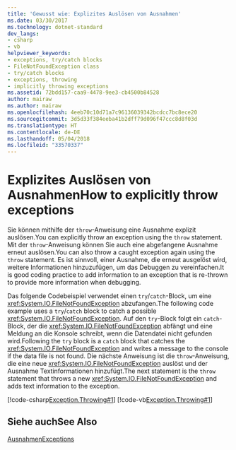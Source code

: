 ```yaml
---
title: 'Gewusst wie: Explizites Auslösen von Ausnahmen'
ms.date: 03/30/2017
ms.technology: dotnet-standard
dev_langs:
- csharp
- vb
helpviewer_keywords:
- exceptions, try/catch blocks
- FileNotFoundException class
- try/catch blocks
- exceptions, throwing
- implicitly throwing exceptions
ms.assetid: 72bdd157-caa9-4478-9ee3-cb4500b84528
author: mairaw
ms.author: mairaw
ms.openlocfilehash: 4eeb70c10d71a7c96136039342bcdcc7bc8ece20
ms.sourcegitcommit: 3d5d33f384eeba41b2dff79d096f47ccc8d8f03d
ms.translationtype: HT
ms.contentlocale: de-DE
ms.lasthandoff: 05/04/2018
ms.locfileid: "33570337"
---
```

# <a name="how-to-explicitly-throw-exceptions"></a><span data-ttu-id="9682e-102">Explizites Auslösen von Ausnahmen</span><span class="sxs-lookup"><span data-stu-id="9682e-102">How to explicitly throw exceptions</span></span>

<span data-ttu-id="9682e-103">Sie können mithilfe der `throw`-Anweisung eine Ausnahme explizit auslösen.</span><span class="sxs-lookup"><span data-stu-id="9682e-103">You can explicitly throw an exception using the `throw` statement.</span></span> <span data-ttu-id="9682e-104">Mit der `throw`-Anweisung können Sie auch eine abgefangene Ausnahme erneut auslösen.</span><span class="sxs-lookup"><span data-stu-id="9682e-104">You can also throw a caught exception again using the `throw` statement.</span></span> <span data-ttu-id="9682e-105">Es ist sinnvoll, einer Ausnahme, die erneut ausgelöst wird, weitere Informationen hinzuzufügen, um das Debuggen zu vereinfachen.</span><span class="sxs-lookup"><span data-stu-id="9682e-105">It is good coding practice to add information to an exception that is re-thrown to provide more information when debugging.</span></span>

<span data-ttu-id="9682e-106">Das folgende Codebeispiel verwendet einen `try`/`catch`-Block, um eine <xref:System.IO.FileNotFoundException> abzufangen.</span><span class="sxs-lookup"><span data-stu-id="9682e-106">The following code example uses a `try`/`catch` block to catch a possible <xref:System.IO.FileNotFoundException>.</span></span> <span data-ttu-id="9682e-107">Auf den `try`-Block folgt ein `catch`-Block, der die <xref:System.IO.FileNotFoundException> abfängt und eine Meldung an die Konsole schreibt, wenn die Datendatei nicht gefunden wird.</span><span class="sxs-lookup"><span data-stu-id="9682e-107">Following the `try` block is a `catch` block that catches the <xref:System.IO.FileNotFoundException> and writes a message to the console if the data file is not found.</span></span> <span data-ttu-id="9682e-108">Die nächste Anweisung ist die `throw`-Anweisung, die eine neue <xref:System.IO.FileNotFoundException> auslöst und der Ausnahme Textinformationen hinzufügt.</span><span class="sxs-lookup"><span data-stu-id="9682e-108">The next statement is the `throw` statement that throws a new <xref:System.IO.FileNotFoundException> and adds text information to the exception.</span></span>

[!code-csharp[Exception.Throwing#1](../../../samples/snippets/csharp/VS_Snippets_CLR/Exception.Throwing/CS/throw.cs#1)]
[!code-vb[Exception.Throwing#1](../../../samples/snippets/visualbasic/VS_Snippets_CLR/Exception.Throwing/VB/throw.vb#1)]  

## <a name="see-also"></a><span data-ttu-id="9682e-109">Siehe auch</span><span class="sxs-lookup"><span data-stu-id="9682e-109">See Also</span></span>  
[<span data-ttu-id="9682e-110">Ausnahmen</span><span class="sxs-lookup"><span data-stu-id="9682e-110">Exceptions</span></span>](index.md)

